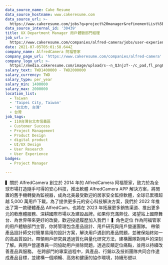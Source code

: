 ```yaml
---
data_source_name: Cake Resume
data_source_hostname: www.cakeresume.com
data_source_url: >-
  https://www.cakeresume.com/jobs?q=project%20manager&refinementList%5Blang_name%5D%5B0%5D=English&refinementList%5Bsalary_type%5D=per_year&range%5Bsalary_range%5D%5Bmin%5D=1000000&page=2
data_source_internal_id: '30439'
title: UX Department Manager 用戶體驗部門經理
job_url: >-
  https://www.cakeresume.com/companies/alfred-camera/jobs/user-experience-manager
date: 2021-07-05T05:01:58.644Z
company_name: AlfredCamera 阿福管家
company_page_url: 'https://www.cakeresume.com/companies/alfred-camera'
company_logo_url: >-
  https://media.cakeresume.com/image/upload/s--n_QJnjzT--/c_pad,fl_png8,h_200,w_200/v1554089402/cppg0al2quvgccj8j6py.png
salary_text: TWD1400000 - TWD2000000
salary_currency: TWD
salary_type: per_year
salary_min: 1400000
salary_max: 2000000
location_list:
  - Taiwan
  - 'Taipei City, Taiwan'
  - '台北市, 台灣'
  - 台灣
job_tags:
  - 110台灣台北市信義區
  - Customer Success
  - Project Management
  - Product Design
  - digital product
  - UI/UX Design
  - User Research
  - User Experience
badges:
  - Project Manager

---
```


▍關於 AlfredCamera 創立於 2014 年的 AlfredCamera 阿福管家，致力於為全球市場打造隨手可得的安心科技，推出軟體 AlfredCamera APP 解決方案，將閒置的舊手機轉變為監視器，成為北美最受歡迎的居家安全監控軟體，全球已累積超越 5,000 萬用戶下載。為了提供更多元的安心科技解決方案，我們於 2022 年推出了第一款硬體產品 AlfredCam，也將在 2023 年拓展更多銷售渠道、推出更多元的軟應體服務、深耕國際市場以及建設品牌。如果你充滿熱忱、渴望站上國際舞台、為世界帶來更好的改變，歡迎投遞履歷加入我們！ ▍角色定位 作為阿福管家的用戶體驗部門主管，你將管理包含產品設計、用戶研究與用戶營運團隊。 帶領產品設計師交付簡單易用的設計方案，解決用戶遇到的產品問題，並確保始終如一的高品質設計。帶領用戶研究員透過質化與量化研究方法，建構團隊對用戶的深刻了解。與用戶營運專員一同協助用戶排除問題，透過反饋定位痛點，並用以持續改善產品與服務。 在跨部門的專案過程中，與產品、行銷以及技術團隊共同合作達成產品目標，並建構一個順暢、高效和健康的協作環境，持續形塑以